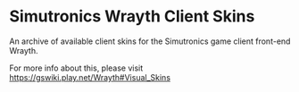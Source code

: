 # Simutronics Wrayth Client Skins

An archive of available client skins for the Simutronics game client front-end Wrayth.

For more info about this, please visit https://gswiki.play.net/Wrayth#Visual_Skins 
